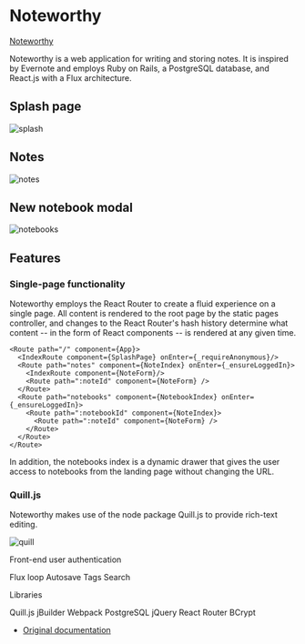 # Noteworthy

[Noteworthy][live-link]

[live-link]: https://noteworthyapp.herokuapp.com

Noteworthy is a web application for writing and storing notes. It is inspired by Evernote and employs Ruby on Rails, a PostgreSQL database, and React.js with a Flux architecture.

## Splash page
![splash]

## Notes
![notes]

## New notebook modal
![notebooks]

[splash]: ./screenshots/splash.png
[notes]: ./screenshots/home.png
[notebooks]: ./screenshots/new_notebook.png

## Features

### Single-page functionality

Noteworthy employs the React Router to create a fluid experience on a single page. All content is rendered to the root page by the static pages controller, and changes to the React Router's hash history determine what content -- in the form of React components -- is rendered at any given time.

```
<Route path="/" component={App}>
  <IndexRoute component={SplashPage} onEnter={_requireAnonymous}/>
  <Route path="notes" component={NoteIndex} onEnter={_ensureLoggedIn}>
    <IndexRoute component={NoteForm}/>
    <Route path=":noteId" component={NoteForm} />
  </Route>
  <Route path="notebooks" component={NotebookIndex} onEnter={_ensureLoggedIn}>
    <Route path=":notebookId" component={NoteIndex}>
      <Route path=":noteId" component={NoteForm} />
    </Route>
  </Route>
</Route>
```

In addition, the notebooks index is a dynamic drawer that gives the user access to notebooks from the landing page without changing the URL.

### Quill.js

Noteworthy makes use of the node package Quill.js to provide rich-text editing.

![quill]

[quill]: ./screenshots/quill.png

Front-end user authentication

Flux loop
Autosave
Tags
Search

Libraries

Quill.js
jBuilder
Webpack
PostgreSQL
jQuery
React Router
BCrypt


* [Original documentation][readme]

[readme]: docs/development_readme.md
